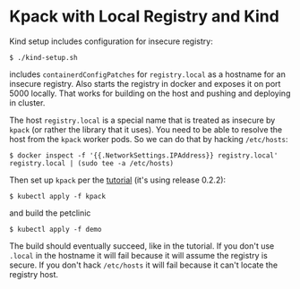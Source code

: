 # Kpack with Local Registry and Kind

Kind setup includes configuration for insecure registry:

```
$ ./kind-setup.sh
```

includes `containerdConfigPatches` for `registry.local` as a hostname for an insecure registry. Also starts the registry in docker and exposes it on port 5000 locally. That works for building on the host and pushing and deploying in cluster.

The host `registry.local` is a special name that is treated as insecure by `kpack` (or rather the library that it uses). You need to be able to resolve the host from the `kpack` worker pods. So we can do that by hacking `/etc/hosts`:

```
$ docker inspect -f '{{.NetworkSettings.IPAddress}} registry.local' registry.local | (sudo tee -a /etc/hosts)
```

Then set up `kpack` per the [tutorial](https://github.com/pivotal/kpack/blob/master/docs/tutorial.md) (it's using release 0.2.2):

```
$ kubectl apply -f kpack
```

and build the petclinic

```
$ kubectl apply -f demo
```

The build should eventually succeed, like in the tutorial. If you don't use `.local` in the hostname it will fail because it will assume the registry is secure. If you don't hack `/etc/hosts` it will fail because it can't locate the registry host.